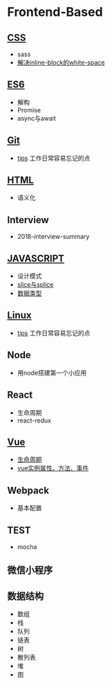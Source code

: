 # Frontend-Based

## [CSS](./CSS/)
- sass
- [解决inline-block的white-space](./CSS/解决inline-block的white-space.md)

## [ES6](./ES6/)

- 解构
- Promise
- async与await

## [Git](./Git)

- [tips](./Git/tips.md) 工作日常容易忘记的点

## [HTML](./HTML)

- 语义化

## Interview

- 2018-interview-summary

## [JAVASCRIPT](./JAVASCRIPT)

- 设计模式
- [slice与splice](./JAVASCRIPT/slice与splice.md)
- [数据类型](./JAVASCRIPT/数据类型.md)

## [Linux](./Linux)

- [tips](./Linux/tips.md)  工作日常容易忘记的点

## Node

- 用node搭建第一个小应用

## React

- 生命周期
- react-redux
  
## [Vue](./Vue)

- [生命周期](./Vue/生命周期.md)
- [vue实例属性、方法、事件](./Vue/vue实例属性、方法、事件.md)

## Webpack

- 基本配置

## TEST

- mocha

## 微信小程序

## 数据结构

- 数组
- 栈
- 队列
- 链表
- 树
- 散列表
- 堆
- 图